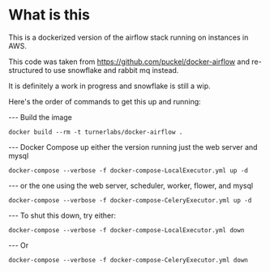# What is this

This is a dockerized version of the airflow stack running on instances in AWS.

This code was taken from <https://github.com/puckel/docker-airflow> and re-structured to use snowflake and rabbit mq instead.

It is definitely a work in progress and snowflake is still a wip.

Here's the order of commands to get this up and running:

--- Build the image

`docker build --rm -t turnerlabs/docker-airflow .`

--- Docker Compose up either the version running just the web server and mysql

`docker-compose --verbose -f docker-compose-LocalExecutor.yml up -d`

--- or the one using the web server, scheduler, worker, flower, and mysql

`docker-compose --verbose -f docker-compose-CeleryExecutor.yml up -d`

--- To shut this down, try either:

`docker-compose --verbose -f docker-compose-LocalExecutor.yml down`

--- Or

`docker-compose --verbose -f docker-compose-CeleryExecutor.yml down`
